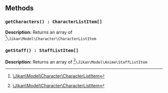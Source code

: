 ## Methods
### `getCharacters() : CharacterListItem[]`
**Description:** Returns an array of [^1]`\Jikan\Model\Character\CharacterListItem`


### `getStaff() : StaffListItem[]`
**Description:** Returns an array of [^1]`\Jikan\Model\Anime\StaffListItem`


[^1]: [\Jikan\Model\Character\CharacterListItem](/objects/model/character/character-list-item)
[^2]: [\Jikan\Model\Anime\StaffListItem](/objects/model/anime/staff-list-item)